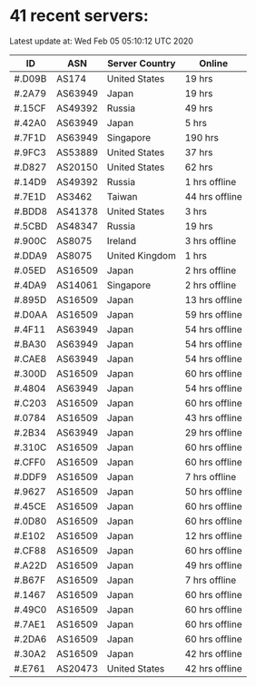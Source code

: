 # 41 recent servers:

Latest update at: Wed Feb 05 05:10:12 UTC 2020

| ID | ASN | Server Country | Online |
| -- | --- | -------------- | ------ |
| #.D09B | AS174 | United States | 19 hrs |
| #.2A79 | AS63949 | Japan | 19 hrs |
| #.15CF | AS49392 | Russia | 49 hrs |
| #.42A0 | AS63949 | Japan | 5 hrs |
| #.7F1D | AS63949 | Singapore | 190 hrs |
| #.9FC3 | AS53889 | United States | 37 hrs |
| #.D827 | AS20150 | United States | 62 hrs |
| #.14D9 | AS49392 | Russia | 1 hrs offline |
| #.7E1D | AS3462 | Taiwan | 44 hrs offline |
| #.BDD8 | AS41378 | United States | 3 hrs |
| #.5CBD | AS48347 | Russia | 19 hrs |
| #.900C | AS8075 | Ireland | 3 hrs offline |
| #.DDA9 | AS8075 | United Kingdom | 1 hrs |
| #.05ED | AS16509 | Japan | 2 hrs offline |
| #.4DA9 | AS14061 | Singapore | 2 hrs offline |
| #.895D | AS16509 | Japan | 13 hrs offline |
| #.D0AA | AS16509 | Japan | 59 hrs offline |
| #.4F11 | AS63949 | Japan | 54 hrs offline |
| #.BA30 | AS63949 | Japan | 54 hrs offline |
| #.CAE8 | AS63949 | Japan | 54 hrs offline |
| #.300D | AS16509 | Japan | 60 hrs offline |
| #.4804 | AS63949 | Japan | 54 hrs offline |
| #.C203 | AS16509 | Japan | 60 hrs offline |
| #.0784 | AS16509 | Japan | 43 hrs offline |
| #.2B34 | AS63949 | Japan | 29 hrs offline |
| #.310C | AS16509 | Japan | 60 hrs offline |
| #.CFF0 | AS16509 | Japan | 60 hrs offline |
| #.DDF9 | AS16509 | Japan | 7 hrs offline |
| #.9627 | AS16509 | Japan | 50 hrs offline |
| #.45CE | AS16509 | Japan | 60 hrs offline |
| #.0D80 | AS16509 | Japan | 60 hrs offline |
| #.E102 | AS16509 | Japan | 12 hrs offline |
| #.CF88 | AS16509 | Japan | 60 hrs offline |
| #.A22D | AS16509 | Japan | 49 hrs offline |
| #.B67F | AS16509 | Japan | 7 hrs offline |
| #.1467 | AS16509 | Japan | 60 hrs offline |
| #.49C0 | AS16509 | Japan | 60 hrs offline |
| #.7AE1 | AS16509 | Japan | 60 hrs offline |
| #.2DA6 | AS16509 | Japan | 60 hrs offline |
| #.30A2 | AS16509 | Japan | 42 hrs offline |
| #.E761 | AS20473 | United States | 42 hrs offline |

